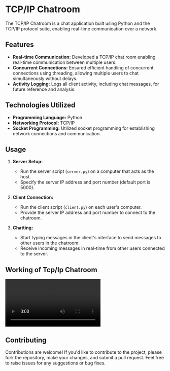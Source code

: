 # TCP/IP Chatroom

The TCP/IP Chatroom is a chat application built using Python and the TCP/IP protocol suite, enabling real-time communication over a network.

## Features

- **Real-time Communication:** Developed a TCP/IP chat room enabling real-time communication between multiple users.
- **Concurrent Connections:** Ensured efficient handling of concurrent connections using threading, allowing multiple users to chat simultaneously without delays.
- **Activity Logging:** Logs all client activity, including chat messages, for future reference and analysis.

## Technologies Utilized

- **Programming Language:** Python
- **Networking Protocol:** TCP/IP
- **Socket Programming:** Utilized socket programming for establishing network connections and communication.

## Usage

1. **Server Setup:**
   - Run the server script (`server.py`) on a computer that acts as the host.
   - Specify the server IP address and port number (default port is 5000).

2. **Client Connection:**
   - Run the client script (`client.py`) on each user's computer.
   - Provide the server IP address and port number to connect to the chatroom.

3. **Chatting:**
   - Start typing messages in the client's interface to send messages to other users in the chatroom.
   - Receive incoming messages in real-time from other users connected to the server.
## Working of Tcp/Ip Chatroom
![Watch the video](video_file_name.mp4)


## Contributing

Contributions are welcome! If you'd like to contribute to the project, please fork the repository, make your changes, and submit a pull request. Feel free to raise issues for any suggestions or bug fixes.

